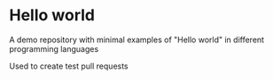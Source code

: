 # Hello world

A demo repository with minimal examples of "Hello world" in different programming languages

Used to create test pull requests
